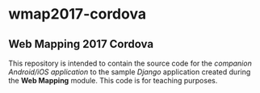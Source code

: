 # wmap2017-cordova
## Web Mapping 2017 Cordova

This repository is intended to contain the source code for the *companion Android/iOS application* to the sample *Django* application created during the **Web Mapping** module. This code is for teaching purposes.  
